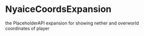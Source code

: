 # NyaiceCoordsExpansion
the PlaceholderAPI expansion for showing nether and overworld coordinates of player
